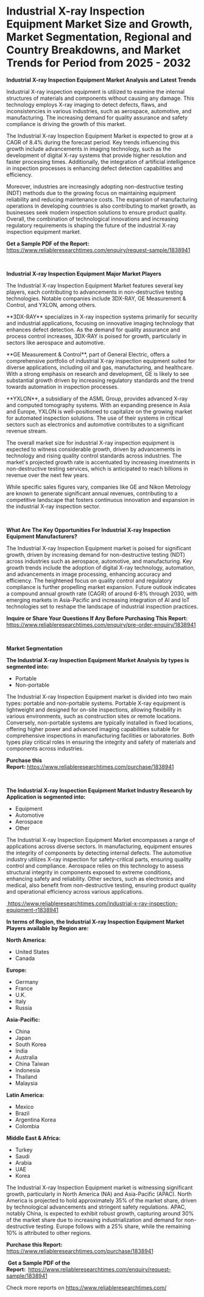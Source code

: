 <p><h1>Industrial X-ray Inspection Equipment Market Size and Growth, Market Segmentation, Regional and Country Breakdowns, and Market Trends for Period from 2025 -  2032</h1></p><p><strong>Industrial X-ray Inspection Equipment Market Analysis and Latest Trends</strong></p>
<p><p>Industrial X-ray inspection equipment is utilized to examine the internal structures of materials and components without causing any damage. This technology employs X-ray imaging to detect defects, flaws, and inconsistencies in various industries, such as aerospace, automotive, and manufacturing. The increasing demand for quality assurance and safety compliance is driving the growth of this market.</p><p>The Industrial X-ray Inspection Equipment Market is expected to grow at a CAGR of 8.4% during the forecast period. Key trends influencing this growth include advancements in imaging technology, such as the development of digital X-ray systems that provide higher resolution and faster processing times. Additionally, the integration of artificial intelligence in inspection processes is enhancing defect detection capabilities and efficiency.</p><p>Moreover, industries are increasingly adopting non-destructive testing (NDT) methods due to the growing focus on maintaining equipment reliability and reducing maintenance costs. The expansion of manufacturing operations in developing countries is also contributing to market growth, as businesses seek modern inspection solutions to ensure product quality. Overall, the combination of technological innovations and increasing regulatory requirements is shaping the future of the industrial X-ray inspection equipment market.</p></p>
<p><strong>Get a Sample PDF of the Report:&nbsp;</strong> <a href="https://www.reliableresearchtimes.com/enquiry/request-sample/1838941?utm_campaign=3313&utm_medium=2&utm_source=Github&utm_content=ia&utm_term=12042025&utm_id=industrial-x-ray-inspection-equipment">https://www.reliableresearchtimes.com/enquiry/request-sample/1838941</a></p>
<p>&nbsp;</p>
<p><strong>Industrial X-ray Inspection Equipment Major Market Players</strong></p>
<p><p>The Industrial X-ray Inspection Equipment Market features several key players, each contributing to advancements in non-destructive testing technologies. Notable companies include 3DX-RAY, GE Measurement & Control, and YXLON, among others.</p><p>**3DX-RAY** specializes in X-ray inspection systems primarily for security and industrial applications, focusing on innovative imaging technology that enhances defect detection. As the demand for quality assurance and process control increases, 3DX-RAY is poised for growth, particularly in sectors like aerospace and automotive.</p><p>**GE Measurement & Control**, part of General Electric, offers a comprehensive portfolio of industrial X-ray inspection equipment suited for diverse applications, including oil and gas, manufacturing, and healthcare. With a strong emphasis on research and development, GE is likely to see substantial growth driven by increasing regulatory standards and the trend towards automation in inspection processes.</p><p>**YXLON**, a subsidiary of the ASML Group, provides advanced X-ray and computed tomography systems. With an expanding presence in Asia and Europe, YXLON is well-positioned to capitalize on the growing market for automated inspection solutions. The use of their systems in critical sectors such as electronics and automotive contributes to a significant revenue stream.</p><p>The overall market size for industrial X-ray inspection equipment is expected to witness considerable growth, driven by advancements in technology and rising quality control standards across industries. The market's projected growth rate is accentuated by increasing investments in non-destructive testing services, which is anticipated to reach billions in revenue over the next few years.</p><p>While specific sales figures vary, companies like GE and Nikon Metrology are known to generate significant annual revenues, contributing to a competitive landscape that fosters continuous innovation and expansion in the industrial X-ray inspection sector.</p></p>
<p>&nbsp;</p>
<p><strong>What Are The Key Opportunities For Industrial X-ray Inspection Equipment Manufacturers?</strong></p>
<p><p>The Industrial X-ray Inspection Equipment market is poised for significant growth, driven by increasing demand for non-destructive testing (NDT) across industries such as aerospace, automotive, and manufacturing. Key growth trends include the adoption of digital X-ray technology, automation, and advancements in image processing, enhancing accuracy and efficiency. The heightened focus on quality control and regulatory compliance is further propelling market expansion. Future outlook indicates a compound annual growth rate (CAGR) of around 6-8% through 2030, with emerging markets in Asia-Pacific and increasing integration of AI and IoT technologies set to reshape the landscape of industrial inspection practices.</p></p>
<p><strong>Inquire or Share Your Questions If Any Before Purchasing This Report:</strong> <a href="https://www.reliableresearchtimes.com/enquiry/pre-order-enquiry/1838941?utm_campaign=3313&utm_medium=2&utm_source=Github&utm_content=ia&utm_term=12042025&utm_id=industrial-x-ray-inspection-equipment">https://www.reliableresearchtimes.com/enquiry/pre-order-enquiry/1838941</a></p>
<p>&nbsp;</p>
<p><strong>Market Segmentation</strong></p>
<p><strong>The Industrial X-ray Inspection Equipment Market Analysis by types is segmented into:</strong></p>
<p><ul><li>Portable</li><li>Non-portable</li></ul></p>
<p><p>The Industrial X-ray Inspection Equipment market is divided into two main types: portable and non-portable systems. Portable X-ray equipment is lightweight and designed for on-site inspections, allowing flexibility in various environments, such as construction sites or remote locations. Conversely, non-portable systems are typically installed in fixed locations, offering higher power and advanced imaging capabilities suitable for comprehensive inspections in manufacturing facilities or laboratories. Both types play critical roles in ensuring the integrity and safety of materials and components across industries.</p></p>
<p><strong>Purchase this Report:&nbsp;</strong><a href="https://www.reliableresearchtimes.com/purchase/1838941?utm_campaign=3313&utm_medium=2&utm_source=Github&utm_content=ia&utm_term=12042025&utm_id=industrial-x-ray-inspection-equipment">https://www.reliableresearchtimes.com/purchase/1838941</a></p>
<p>&nbsp;</p>
<p><strong>The Industrial X-ray Inspection Equipment Market Industry Research by Application is segmented into:</strong></p>
<p><ul><li>Equipment</li><li>Automotive</li><li>Aerospace</li><li>Other</li></ul></p>
<p><p>The Industrial X-ray Inspection Equipment Market encompasses a range of applications across diverse sectors. In manufacturing, equipment ensures the integrity of components by detecting internal defects. The automotive industry utilizes X-ray inspection for safety-critical parts, ensuring quality control and compliance. Aerospace relies on this technology to assess structural integrity in components exposed to extreme conditions, enhancing safety and reliability. Other sectors, such as electronics and medical, also benefit from non-destructive testing, ensuring product quality and operational efficiency across various applications.</p></p>
<p><a href="https://www.reliableresearchtimes.com/industrial-x-ray-inspection-equipment-r1838941?utm_campaign=3313&utm_medium=2&utm_source=Github&utm_content=ia&utm_term=12042025&utm_id=industrial-x-ray-inspection-equipment">&nbsp;https://www.reliableresearchtimes.com/industrial-x-ray-inspection-equipment-r1838941</a></p>
<p><strong>In terms of Region, the Industrial X-ray Inspection Equipment Market Players available by Region are:</strong></p>
<p>
    <p> <strong> North America: </strong>
        <ul>
            <li>United States</li>
            <li>Canada</li>
        </ul>
        </p> 
    <p> <strong> Europe: </strong>
        <ul>
            <li>Germany</li>
            <li>France</li>
            <li>U.K.</li>
            <li>Italy</li>
            <li>Russia</li>
        </ul>
        </p> 
    <p> <strong> Asia-Pacific: </strong>
        <ul>
            <li>China</li>
            <li>Japan</li>
            <li>South Korea</li>
            <li>India</li>
            <li>Australia</li>
            <li>China Taiwan</li>
            <li>Indonesia</li>
            <li>Thailand</li>
            <li>Malaysia</li>
        </ul>
        </p> 
    <p> <strong> Latin America: </strong>
        <ul>
            <li>Mexico</li>
            <li>Brazil</li>
            <li>Argentina Korea</li>
            <li>Colombia</li>
        </ul>
        </p> 
    <p> <strong> Middle East & Africa: </strong>
        <ul>
            <li>Turkey</li>
            <li>Saudi</li>
            <li>Arabia</li>
            <li>UAE</li>
            <li>Korea</li>
        </ul>
    </p>
    </p>
<p><p>The Industrial X-ray Inspection Equipment market is witnessing significant growth, particularly in North America (NA) and Asia-Pacific (APAC). North America is projected to hold approximately 35% of the market share, driven by technological advancements and stringent safety regulations. APAC, notably China, is expected to exhibit robust growth, capturing around 30% of the market share due to increasing industrialization and demand for non-destructive testing. Europe follows with a 25% share, while the remaining 10% is attributed to other regions.</p></p>
<p><strong>Purchase this Report: </strong><a href="https://www.reliableresearchtimes.com/purchase/1838941?utm_campaign=3313&utm_medium=2&utm_source=Github&utm_content=ia&utm_term=12042025&utm_id=industrial-x-ray-inspection-equipment">https://www.reliableresearchtimes.com/purchase/1838941</a></p>
<p>&nbsp;<strong>Get a Sample PDF of the Report:&nbsp;&nbsp;</strong><a href="https://www.reliableresearchtimes.com/enquiry/request-sample/1838941?utm_campaign=3313&utm_medium=2&utm_source=Github&utm_content=ia&utm_term=12042025&utm_id=industrial-x-ray-inspection-equipment">https://www.reliableresearchtimes.com/enquiry/request-sample/1838941</a></p>
<p><strong></strong></p>
<p>Check more reports on <a href="https://www.reliableresearchtimes.com/?utm_campaign=3313&utm_medium=2&utm_source=Github&utm_content=ia&utm_term=12042025&utm_id=industrial-x-ray-inspection-equipment">https://www.reliableresearchtimes.com/</a></p>